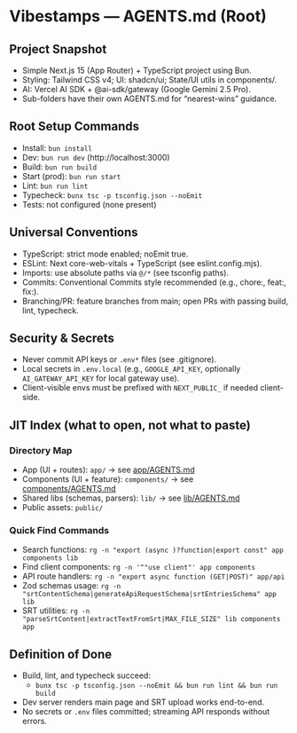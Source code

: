 # Vibestamps — AGENTS.md (Root)

## Project Snapshot
- Simple Next.js 15 (App Router) + TypeScript project using Bun.
- Styling: Tailwind CSS v4; UI: shadcn/ui; State/UI utils in components/.
- AI: Vercel AI SDK + @ai-sdk/gateway (Google Gemini 2.5 Pro).
- Sub-folders have their own AGENTS.md for “nearest-wins” guidance.

## Root Setup Commands
- Install: `bun install`
- Dev: `bun run dev` (http://localhost:3000)
- Build: `bun run build`
- Start (prod): `bun run start`
- Lint: `bun run lint`
- Typecheck: `bunx tsc -p tsconfig.json --noEmit`
- Tests: not configured (none present)

## Universal Conventions
- TypeScript: strict mode enabled; noEmit true.
- ESLint: Next core-web-vitals + TypeScript (see eslint.config.mjs).
- Imports: use absolute paths via `@/*` (see tsconfig paths).
- Commits: Conventional Commits style recommended (e.g., chore:, feat:, fix:).
- Branching/PR: feature branches from main; open PRs with passing build, lint, typecheck.

## Security & Secrets
- Never commit API keys or `.env*` files (see .gitignore).
- Local secrets in `.env.local` (e.g., `GOOGLE_API_KEY`, optionally `AI_GATEWAY_API_KEY` for local gateway use).
- Client-visible envs must be prefixed with `NEXT_PUBLIC_` if needed client-side.

## JIT Index (what to open, not what to paste)

### Directory Map
- App (UI + routes): `app/` → see [app/AGENTS.md](app/AGENTS.md)
- Components (UI + feature): `components/` → see [components/AGENTS.md](components/AGENTS.md)
- Shared libs (schemas, parsers): `lib/` → see [lib/AGENTS.md](lib/AGENTS.md)
- Public assets: `public/`

### Quick Find Commands
- Search functions: `rg -n "export (async )?function|export const" app components lib`
- Find client components: `rg -n '^"use client"' app components`
- API route handlers: `rg -n "export async function (GET|POST)" app/api`
- Zod schemas usage: `rg -n "srtContentSchema|generateApiRequestSchema|srtEntriesSchema" app lib`
- SRT utilities: `rg -n "parseSrtContent|extractTextFromSrt|MAX_FILE_SIZE" lib components app`

## Definition of Done
- Build, lint, and typecheck succeed:
  - `bunx tsc -p tsconfig.json --noEmit && bun run lint && bun run build`
- Dev server renders main page and SRT upload works end-to-end.
- No secrets or `.env` files committed; streaming API responds without errors.
